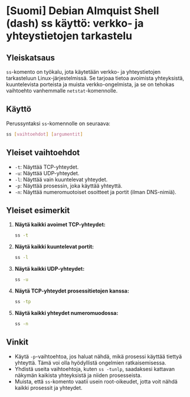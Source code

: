 # [Suomi] Debian Almquist Shell (dash) ss käyttö: verkko- ja yhteystietojen tarkastelu

## Yleiskatsaus
`ss`-komento on työkalu, jota käytetään verkko- ja yhteystietojen tarkasteluun Linux-järjestelmissä. Se tarjoaa tietoa avoimista yhteyksistä, kuuntelevista porteista ja muista verkko-ongelmista, ja se on tehokas vaihtoehto vanhemmalle `netstat`-komennolle.

## Käyttö
Perussyntaksi `ss`-komennolle on seuraava:

```bash
ss [vaihtoehdot] [argumentit]
```

## Yleiset vaihtoehdot
- `-t`: Näyttää TCP-yhteydet.
- `-u`: Näyttää UDP-yhteydet.
- `-l`: Näyttää vain kuuntelevat yhteydet.
- `-p`: Näyttää prosessin, joka käyttää yhteyttä.
- `-n`: Näyttää numeromuotoiset osoitteet ja portit (ilman DNS-nimiä).

## Yleiset esimerkit
1. **Näytä kaikki avoimet TCP-yhteydet:**

    ```bash
    ss -t
    ```

2. **Näytä kaikki kuuntelevat portit:**

    ```bash
    ss -l
    ```

3. **Näytä kaikki UDP-yhteydet:**

    ```bash
    ss -u
    ```

4. **Näytä TCP-yhteydet prosessitietojen kanssa:**

    ```bash
    ss -tp
    ```

5. **Näytä kaikki yhteydet numeromuodossa:**

    ```bash
    ss -n
    ```

## Vinkit
- Käytä `-p`-vaihtoehtoa, jos haluat nähdä, mikä prosessi käyttää tiettyä yhteyttä. Tämä voi olla hyödyllistä ongelmien ratkaisemisessa.
- Yhdistä useita vaihtoehtoja, kuten `ss -tunlp`, saadaksesi kattavan näkymän kaikista yhteyksistä ja niiden prosesseista.
- Muista, että `ss`-komento vaatii usein root-oikeudet, jotta voit nähdä kaikki prosessit ja yhteydet.